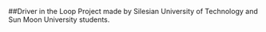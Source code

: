 ##Driver in the Loop
Project made by Silesian University of Technology and Sun Moon University students.
